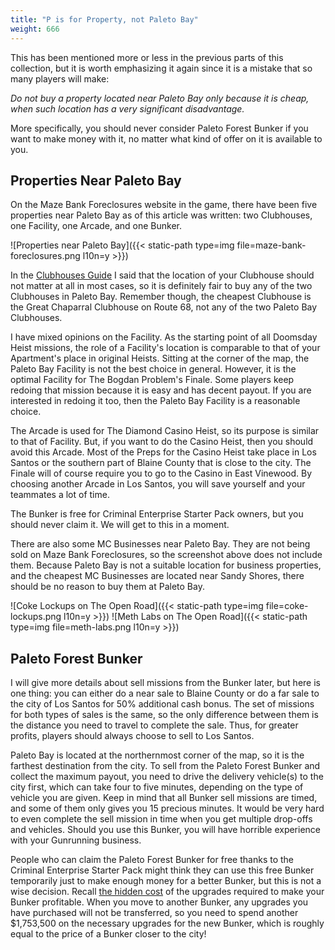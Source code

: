 ```yaml
---
title: "P is for Property, not Paleto Bay"
weight: 666
---
```


This has been mentioned more or less in the previous parts of this collection,
but it is worth emphasizing it again since it is a mistake that so many players
will make:

*Do not buy a property located near Paleto Bay only because it is cheap, when
such location has a very significant disadvantage.*

More specifically, you should never consider Paleto Forest Bunker if you want
to make money with it, no matter what kind of offer on it is available to you.

## Properties Near Paleto Bay

On the Maze Bank Foreclosures website in the game, there have been five
properties near Paleto Bay as of this article was written: two Clubhouses, one
Facility, one Arcade, and one Bunker.

![Properties near Paleto Bay]({{< static-path type=img file=maze-bank-foreclosures.png l10n=y >}})

In the [Clubhouses Guide](clubhouses-guide) I said that the location of your
Clubhouse should not matter at all in most cases, so it is definitely fair to
buy any of the two Clubhouses in Paleto Bay. Remember though, the cheapest
Clubhouse is the Great Chaparral Clubhouse on Route 68, not any of the two
Paleto Bay Clubhouses.

I have mixed opinions on the Facility. As the starting point of all Doomsday
Heist missions, the role of a Facility's location is comparable to that of your
Apartment's place in original Heists. Sitting at the corner of the map, the
Paleto Bay Facility is not the best choice in general. However, it is the
optimal Facility for The Bogdan Problem's Finale. Some players keep redoing
that mission because it is easy and has decent payout. If you are interested in
redoing it too, then the Paleto Bay Facility is a reasonable choice.

The Arcade is used for The Diamond Casino Heist, so its purpose is similar to
that of Facility. But, if you want to do the Casino Heist, then you should
avoid this Arcade. Most of the Preps for the Casino Heist take place in Los
Santos or the southern part of Blaine County that is close to the city. The
Finale will of course require you to go to the Casino in East Vinewood. By
choosing another Arcade in Los Santos, you will save yourself and your
teammates a lot of time.

The Bunker is free for Criminal Enterprise Starter Pack owners, but you should
never claim it. We will get to this in a moment.

There are also some MC Businesses near Paleto Bay. They are not being sold on
Maze Bank Foreclosures, so the screenshot above does not include them. Because
Paleto Bay is not a suitable location for business properties, and the cheapest
MC Businesses are located near Sandy Shores, there should be no reason to buy
them at Paleto Bay.

![Coke Lockups on The Open Road]({{< static-path type=img file=coke-lockups.png l10n=y >}})
![Meth Labs on The Open Road]({{< static-path type=img file=meth-labs.png l10n=y >}})

## Paleto Forest Bunker

I will give more details about sell missions from the Bunker later, but here is
one thing: you can either do a near sale to Blaine County or do a far sale to
the city of Los Santos for 50% additional cash bonus. The set of missions for
both types of sales is the same, so the only difference between them is the
distance you need to travel to complete the sale. Thus, for greater profits,
players should always choose to sell to Los Santos.

Paleto Bay is located at the northernmost corner of the map, so it is the
farthest destination from the city. To sell from the Paleto Forest Bunker and
collect the maximum payout, you need to drive the delivery vehicle(s) to the
city first, which can take four to five minutes, depending on the type of
vehicle you are given. Keep in mind that all Bunker sell missions are timed,
and some of them only gives you 15 precious minutes. It would be very hard to
even complete the sell mission in time when you get multiple drop-offs and
vehicles. Should you use this Bunker, you will have horrible experience with
your Gunrunning business.

People who can claim the Paleto Forest Bunker for free thanks to the Criminal
Enterprise Starter Pack might think they can use this free Bunker temporarily
just to make enough money for a better Bunker, but this is not a wise decision.
Recall [the hidden cost](the-hidden-cost) of the upgrades required to make your
Bunker profitable.  When you move to another Bunker, any upgrades you have
purchased will not be transferred, so you need to spend another $1,753,500 on
the necessary upgrades for the new Bunker, which is roughly equal to the price
of a Bunker closer to the city!
